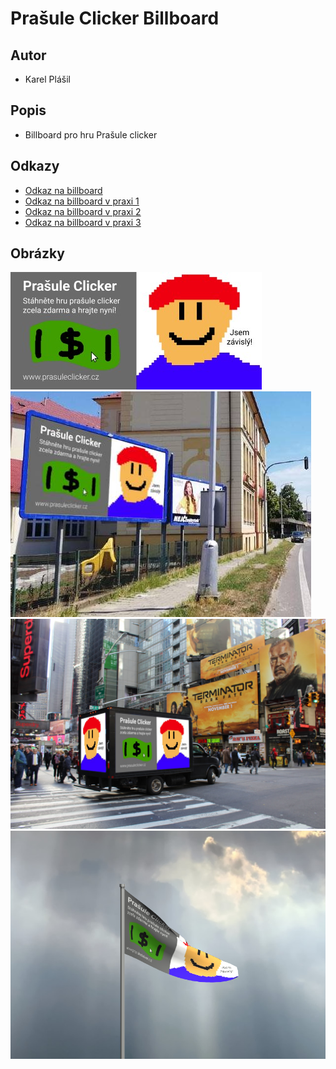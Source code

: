 # **Prašule Clicker Billboard**

## Autor
- Karel Plášil

## Popis
- Billboard pro hru Prašule clicker

## Odkazy
- [Odkaz na billboard](https://github.com/Karel63/Projects/blob/main/PrasuleClicker/PrasuleClickerAd/PrasuleClickerBillboard.jpg)
- [Odkaz na billboard v praxi 1](https://github.com/Karel63/Projects/blob/main/PrasuleClicker/PrasuleClickerAd/BillboardUse.jpg)
- [Odkaz na billboard v praxi 2](https://github.com/Karel63/Projects/blob/main/PrasuleClicker/PrasuleClickerAd/BillboardCar.jpg)
- [Odkaz na billboard v praxi 3](https://github.com/Karel63/Projects/blob/main/PrasuleClicker/PrasuleClickerAd/BillboardFlag.png)

## Obrázky
![Screenshot1](https://github.com/Karel63/Projects/blob/main/PrasuleClicker/PrasuleClickerAd/PrasuleClickerBillboard.jpg)
![Screenshot2](https://github.com/Karel63/Projects/blob/main/PrasuleClicker/PrasuleClickerAd/BillboardUse.jpg)
![Screenshot3](https://github.com/Karel63/Projects/blob/main/PrasuleClicker/PrasuleClickerAd/BillboardCar.jpg)
![Screenshot3](https://github.com/Karel63/Projects/blob/main/PrasuleClicker/PrasuleClickerAd/BillboardFlag.png)
